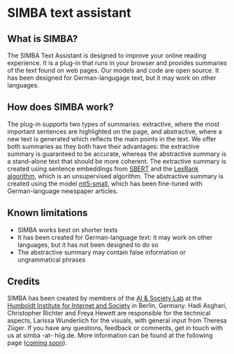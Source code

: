 # SIMBA text assistant

## What is SIMBA?

The SIMBA Text Assistant is designed to improve your online reading experience. It is a plug-in that runs in your browser and provides summaries of the text found on web pages. Our models and code are open source. It has been designed for German-langugage text, but it may work on other languages.

## How does SIMBA work?

The plug-in supports two types of summaries: extractive, where the most important sentences are highlighted on the page, and abstractive, where a new text is generated which reflects the main points in the text. 
We offer both summaries as they both have their advantages: the extractive summary is guaranteed to be accurate, whereas the abstractive summary is a stand-alone text that should be more coherent.
The extractive summary is created using sentence embeddings from [SBERT](https://sbert.net/) and the [LexRank algorithm](https://github.com/crabcamp/lexrank/tree/dev), which is an unsupervised algorithm. The abstractive summary is created using the model [mt5-small](https://huggingface.co/T-Systems-onsite/mt5-small-sum-de-en-v2), which has been fine-tuned with German-language newspaper articles.

## Known limitations

- SIMBA works best on shorter texts
- It has been created for German-language text: it may work on other languages, but it has not been designed to do so
- The abstractive summary may contain false information or ungrammatical phrases

## Credits

SIMBA has been created by members of the [AI & Society Lab](https://www.hiig.de/en/research/ai-and-society-lab/) at the [Humboldt Institute for Internet and Society](https://www.hiig.de/en/) in Berlin, Germany.
Hadi Asghari, Christopher Richter and Freya Hewett are responsible for the technical aspects, Larissa Wunderlich for the visuals, with general input from Theresa Züger.
If you have any questions, feedback or comments, get in touch with us at simba -at- hiig.de. More information can be found at the following page ([coming soon](https://publicinterest.ai/)).




